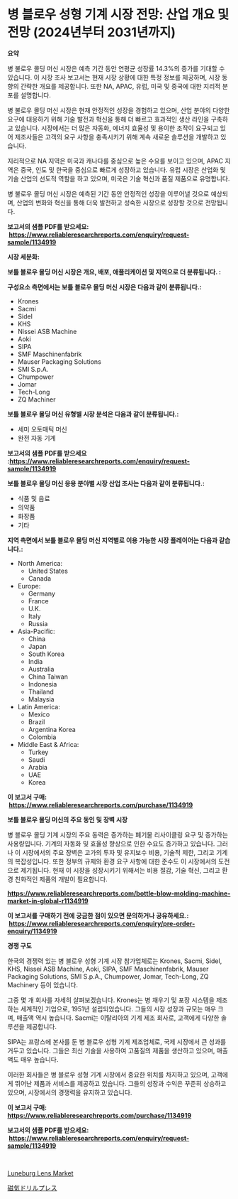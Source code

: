 <p><h1>병 블로우 성형 기계 시장 전망: 산업 개요 및 전망 (2024년부터 2031년까지)</h1></p><p><strong>요약</strong></p>
<p><p>병 불로우 몰딩 머신 시장은 예측 기간 동안 연평균 성장률 14.3%의 증가를 기대할 수 있습니다. 이 시장 조사 보고서는 현재 시장 상황에 대한 특정 정보를 제공하며, 시장 동향의 간략한 개요를 제공합니다. 또한 NA, APAC, 유럽, 미국 및 중국에 대한 지리적 분포를 설명합니다.</p><p>병 불로우 몰딩 머신 시장은 현재 안정적인 성장을 경험하고 있으며, 산업 분야의 다양한 요구에 대응하기 위해 기술 발전과 혁신을 통해 더 빠르고 효과적인 생산 라인을 구축하고 있습니다. 시장에서는 더 많은 자동화, 에너지 효율성 및 용이한 조작이 요구되고 있어 제조사들은 고객의 요구 사항을 충족시키기 위해 계속 새로운 솔루션을 개발하고 있습니다.</p><p>지리적으로 NA 지역은 미국과 캐나다를 중심으로 높은 수요를 보이고 있으며, APAC 지역은 중국, 인도 및 한국을 중심으로 빠르게 성장하고 있습니다. 유럽 시장은 산업화 및 기술 산업의 선도적 역할을 하고 있으며, 미국은 기술 혁신과 품질 제품으로 유명합니다.</p><p>병 불로우 몰딩 머신 시장은 예측된 기간 동안 안정적인 성장을 이루어낼 것으로 예상되며, 산업의 변화와 혁신을 통해 더욱 발전하고 성숙한 시장으로 성장할 것으로 전망됩니다.</p></p>
<p><strong>보고서의 샘플 PDF를 받으세요: &nbsp;<a href="https://www.reliableresearchreports.com/enquiry/request-sample/1134919">https://www.reliableresearchreports.com/enquiry/request-sample/1134919</a></strong></p>
<p><strong>시장 세분화:</strong></p>
<p><strong> 보틀 블로우 몰딩 머신 시장은 개요, 배포, 애플리케이션 및 지역으로 더 분류됩니다. :</strong></p>
<p><strong>구성요소 측면에서는 보틀 블로우 몰딩 머신 시장은 다음과 같이 분류됩니다.:</strong></p>
<p><ul><li>Krones</li><li>Sacmi</li><li>Sidel</li><li>KHS</li><li>Nissei ASB Machine</li><li>Aoki</li><li>SIPA</li><li>SMF Maschinenfabrik</li><li>Mauser Packaging Solutions</li><li>SMI S.p.A.</li><li>Chumpower</li><li>Jomar</li><li>Tech-Long</li><li>ZQ Machiner</li></ul></p>
<p><strong> 보틀 블로우 몰딩 머신 유형별 시장 분석은 다음과 같이 분류됩니다.:</strong></p>
<p><ul><li>세미 오토매틱 머신</li><li>완전 자동 기계</li></ul></p>
<p><strong>보고서의 샘플 PDF를 받으세요 :<a href="https://www.reliableresearchreports.com/enquiry/request-sample/1134919">https://www.reliableresearchreports.com/enquiry/request-sample/1134919</a></strong></p>
<p><strong> 보틀 블로우 몰딩 머신 응용 분야별 시장 산업 조사는 다음과 같이 분류됩니다.:</strong></p>
<p><ul><li>식품 및 음료</li><li>의약품</li><li>화장품</li><li>기타</li></ul></p>
<p><strong>지역 측면에서 보틀 블로우 몰딩 머신 지역별로 이용 가능한 시장 플레이어는 다음과 같습니다.:</strong></p>
<p><ul>
    <li>
        North America:
        <ul>
            <li>United States</li>
            <li>Canada</li>
        </ul>
    </li>
    <li>
        Europe:
        <ul>
            <li>Germany</li>
            <li>France</li>
            <li>U.K.</li>
            <li>Italy</li>
            <li>Russia</li>
        </ul>
    </li>
    <li>
        Asia-Pacific:
        <ul>
            <li>China</li>
            <li>Japan</li>
            <li>South Korea</li>
            <li>India</li>
            <li>Australia</li>
            <li>China Taiwan</li>
            <li>Indonesia</li>
            <li>Thailand</li>
            <li>Malaysia</li>
        </ul>
    </li>
    <li>
        Latin America:
        <ul>
            <li>Mexico</li>
            <li>Brazil</li>
            <li>Argentina Korea</li>
            <li>Colombia</li>
        </ul>
    </li>
    <li>
        Middle East & Africa:
        <ul>
            <li>Turkey</li>
            <li>Saudi</li>
            <li>Arabia</li>
            <li>UAE</li>
            <li>Korea</li>
        </ul>
    </li>
    </ul></p>
<p><strong>이 보고서 구매: &nbsp;<a href="https://www.reliableresearchreports.com/purchase/1134919">https://www.reliableresearchreports.com/purchase/1134919</a></strong></p>
<p><strong>보틀 블로우 몰딩 머신의 주요 동인 및 장벽 시장</strong></p>
<p><p>병 블로우 몰딩 기계 시장의 주요 동력은 증가하는 폐기물 리사이클링 요구 및 증가하는 사용량입니다. 기계의 자동화 및 효율성 향상으로 인한 수요도 증가하고 있습니다. 그러나 이 시장에서의 주요 장벽은 고가의 투자 및 유지보수 비용, 기술적 제한, 그리고 기계의 복잡성입니다. 또한 정부의 규제와 환경 요구 사항에 대한 준수도 이 시장에서의 도전으로 제기됩니다. 현재 이 시장을 성장시키기 위해서는 비용 절감, 기술 혁신, 그리고 환경 친화적인 제품의 개발이 필요합니다.</p></p>
<p><strong><a href="https://www.reliableresearchreports.com/bottle-blow-molding-machine-market-in-global-r1134919">https://www.reliableresearchreports.com/bottle-blow-molding-machine-market-in-global-r1134919</a></strong></p>
<p><strong>이 보고서를 구매하기 전에 궁금한 점이 있으면 문의하거나 공유하세요.: &nbsp;<a href="https://www.reliableresearchreports.com/enquiry/pre-order-enquiry/1134919">https://www.reliableresearchreports.com/enquiry/pre-order-enquiry/1134919</a></strong></p>
<p><strong>경쟁 구도</strong></p>
<p><p>한국의 경쟁력 있는 병 블로우 성형 기계 시장 참가업체로는 Krones, Sacmi, Sidel, KHS, Nissei ASB Machine, Aoki, SIPA, SMF Maschinenfabrik, Mauser Packaging Solutions, SMI S.p.A., Chumpower, Jomar, Tech-Long, ZQ Machinery 등이 있습니다. </p><p>그중 몇 개 회사를 자세히 살펴보겠습니다. Krones는 병 채우기 및 포장 시스템을 제조하는 세계적인 기업으로, 1951년 설립되었습니다. 그들의 시장 성장과 규모는 매우 크며, 매출액 역시 높습니다. Sacmi는 이탈리아의 기계 제조 회사로, 고객에게 다양한 솔루션을 제공합니다.</p><p>SIPA는 프랑스에 본사를 둔 병 블로우 성형 기계 제조업체로, 국제 시장에서 큰 성과를 거두고 있습니다. 그들은 최신 기술을 사용하여 고품질의 제품을 생산하고 있으며, 매출액도 매우 높습니다.</p><p>이러한 회사들은 병 블로우 성형 기계 시장에서 중요한 위치를 차지하고 있으며, 고객에게 뛰어난 제품과 서비스를 제공하고 있습니다. 그들의 성장과 수익은 꾸준히 상승하고 있으며, 시장에서의 경쟁력을 유지하고 있습니다.</p></p>
<p><strong>이 보고서 구매: &nbsp; <a href="https://www.reliableresearchreports.com/purchase/1134919">https://www.reliableresearchreports.com/purchase/1134919</a></strong></p>
<p><strong>보고서의 샘플 PDF를 받으세요: &nbsp;<a href="https://www.reliableresearchreports.com/enquiry/request-sample/1134919">https://www.reliableresearchreports.com/enquiry/request-sample/1134919</a></strong><strong></strong></p>
<p>&nbsp;</p>
<p><p><a href="https://github.com/WillieWoodard/Market-Research-Report-List-4/blob/main/luneburg-lens-market.md">Luneburg Lens Market</a></p><p><a href="https://github.com/oafhukehf4709715/Market-Research-Report-List-1/blob/main/888931828866.md">磁気ドリルプレス</a></p></p>